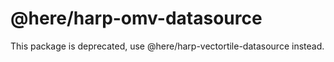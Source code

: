 # @here/harp-omv-datasource

This package is deprecated, use @here/harp-vectortile-datasource instead.
